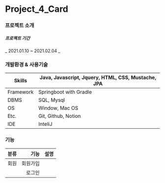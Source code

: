 # Project_4_Card

### 프로젝트 소개

##### 프로젝트 기간
_ 2021.01.10 ~ 2021.02.04 _

### 개발환경 & 사용기술
  Skills | Java, Javascript, Jquery, HTML, CSS, Mustache, JPA|
 ----- | -----  |
 Framework | Springboot with Gradle|
  DBMS | SQL, Mysql |
  OS | Window, Mac OS |
  Etc. | Git, Github, Notion |
 IDE | InteliJ | 

### 기능

| 분류 | 기능 | 설명 |
|:---|---:|:---:|
|회원|회원가입| |
||로그인| |


